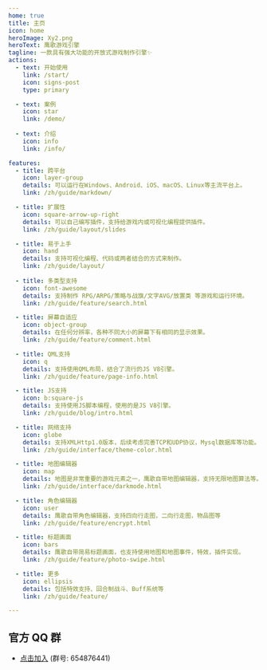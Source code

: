 ```yaml
---
home: true
title: 主页
icon: home
heroImage: Xy2.png
heroText: 鹰歌游戏引擎
tagline: 一款具有强大功能的开放式游戏制作引擎✨
actions:
  - text: 开始使用
    link: /start/
    icon: signs-post
    type: primary

  - text: 案例
    icon: star
    link: /demo/
    
  - text: 介绍
    icon: info
    link: /info/

features:
  - title: 跨平台
    icon: layer-group
    details: 可以运行在Windows、Android、iOS、macOS、Linux等主流平台上。
    link: /zh/guide/markdown/

  - title: 扩展性
    icon: square-arrow-up-right
    details: 可以自己编写插件，支持给游戏内或可视化编程提供插件。
    link: /zh/guide/layout/slides

  - title: 易于上手
    icon: hand
    details: 支持可视化编程、代码或两者结合的方式来制作。
    link: /zh/guide/layout/
    
  - title: 多类型支持
    icon: font-awesome
    details: 支持制作 RPG/ARPG/策略与战旗/文字AVG/放置类 等游戏和运行环境。
    link: /zh/guide/feature/search.html

  - title: 屏幕自适应
    icon: object-group
    details: 在任何分辨率，各种不同大小的屏幕下有相同的显示效果。
    link: /zh/guide/feature/comment.html

  - title: QML支持
    icon: q
    details: 支持使用QML布局，结合了流行的JS V8引擎。
    link: /zh/guide/feature/page-info.html

  - title: JS支持
    icon: b:square-js
    details: 支持使用JS脚本编程，使用的是JS V8引擎。
    link: /zh/guide/blog/intro.html

  - title: 网络支持
    icon: globe
    details: 支持XMLHttp1.0版本，后续考虑完善TCP和UDP协议，Mysql数据库等功能。
    link: /zh/guide/interface/theme-color.html

  - title: 地图编辑器
    icon: map
    details: 地图是非常重要的游戏元素之一，鹰歌自带地图编辑器，支持无限地图算法等。
    link: /zh/guide/interface/darkmode.html

  - title: 角色编辑器
    icon: user
    details: 鹰歌自带角色编辑器，支持四向行走图，二向行走图，物品图等
    link: /zh/guide/feature/encrypt.html

  - title: 标题画面
    icon: bars
    details: 鹰歌自带简易标题画面，也支持使用地图和地图事件，特效，插件实现。 
    link: /zh/guide/feature/photo-swipe.html

  - title: 更多
    icon: ellipsis
    details: 包括特效支持、回合制战斗、Buff系统等
    link: /zh/guide/feature/

---
```


## 官方 QQ 群

- [点击加入](https://qm.qq.com/q/bTB1cZoGze) (群号: 654876441)

<!-- markdownlint-disable -->